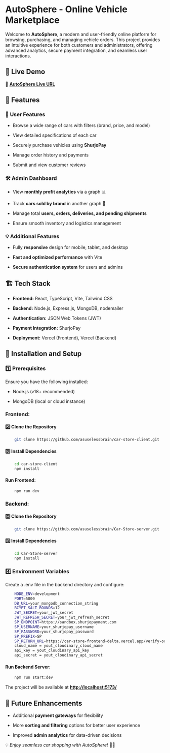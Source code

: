AutoSphere - Online Vehicle Marketplace
==========================

Welcome to **AutoSphere**, a modern and user-friendly online platform for browsing, purchasing, and managing vehicle orders. This project provides an intuitive experience for both customers and administrators, offering advanced analytics, secure payment integration, and seamless user interactions.

🚀 Live Demo
------------

🔗 [**AutoSphere Live URL**](https://auto-sphere-ashy.vercel.app/)

📌 Features
-----------

### 🛒 **User Features**

*   Browse a wide range of cars with filters (brand, price, and model)
    
*   View detailed specifications of each car
    
*   Securely purchase vehicles using **ShurjoPay**
    
*   Manage order history and payments
    
*   Submit and view customer reviews
    

### 🛠 **Admin Dashboard**

*   View **monthly profit analytics** via a graph 📊
    
*   Track **cars sold by brand** in another graph 🚗
    
*   Manage total **users, orders, deliveries, and pending shipments**
    
*   Ensure smooth inventory and logistics management
    

### 💡 **Additional Features**

*   Fully **responsive** design for mobile, tablet, and desktop
    
*   **Fast and optimized performance** with Vite
    
*   **Secure authentication system** for users and admins
    

🏗️ Tech Stack
--------------

*   **Frontend:** React, TypeScript, Vite, Tailwind CSS
    
*   **Backend:** Node.js, Express.js, MongoDB, nodemailer
    
*   **Authentication:** JSON Web Tokens (JWT)
    
*   **Payment Integration:** ShurjoPay
    
*   **Deployment:** Vercel (Frontend), Vercel (Backend)
    

📂 Installation and Setup
-------------------------

### **1️⃣ Prerequisites**

Ensure you have the following installed:

*   Node.js (v18+ recommended)
    
*   MongoDB (local or cloud instance)


### Frontend:  

#### **2️⃣ Clone the Repository**

```bash
    git clone https://github.com/asuselessbrain/car-store-client.git
  ```

#### **3️⃣ Install Dependencies**

```bash
    cd car-store-client
    npm install
  ```

#### Run Frontend:
```bash
    npm run dev
  ```

### Backend:

#### **2️⃣ Clone the Repository**

```bash
    git clone https://github.com/asuselessbrain/Car-Store-server.git
  ```

#### **3️⃣ Install Dependencies**

```bash
    cd Car-Store-server
    npm install
  ```

### **4️⃣ Environment Variables**

Create a .env file in the backend directory and configure:

```bash
    NODE_ENV=development
    PORT=5000  
    DB_URL=your_mongodb_connection_string   
    BCYPT_SALT_ROUNDS=12  
    JWT_SECRET=your_jwt_secret  
    JWT_REFRESH_SECRET=your_jwt_refresh_secret   
    SP_ENDPOINT=https://sandbox.shurjopayment.com  
    SP_USERNAME=your_shurjopay_username 
    SP_PASSWORD=your_shurjopay_password   
    SP_PREFIX=SP  
    SP_RETURN_URL=https://car-store-frontend-delta.vercel.app/verify-order
    cloud_name = yout_cloudinary_cloud_name
    api_key = yout_cloudinary_api_key
    api_secret = yout_cloudinary_api_secret
  ```

#### Run Backend Server:

```bash
    npm run start:dev
  ```


The project will be available at [**http://localhost:5173/**](http://localhost:5173/)
    

🎯 Future Enhancements
----------------------

*   Additional **payment gateways** for flexibility
    
*   More **sorting and filtering** options for better user experience
    
*   Improved **admin analytics** for data-driven decisions
    

💡 _Enjoy seamless car shopping with AutoSphere!_ 🚗💨
